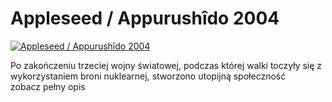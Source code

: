 Appleseed / Appurushîdo 2004 
=============
[![Appleseed / Appurushîdo 2004 ](http://vidos.pl/images/player.gif)](http://vidos.pl/appleseed-appurushdo-2004)

 Po zakończeniu trzeciej wojny światowej, podczas której walki toczyły się z wykorzystaniem broni nuklearnej, stworzono utopijną społeczność zobacz pełny opis
